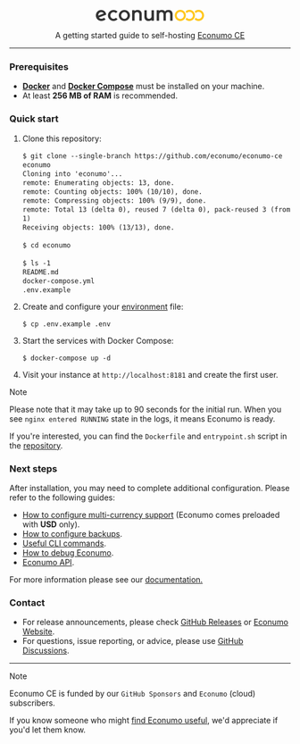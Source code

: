 <p align="center">
    <picture>
        <img src="https://github.com/econumo/.github/raw/master/profile/econumo.png" width="194">
    </picture>
</p>

<p align="center">
    A getting started guide to self-hosting <a href="https://econumo.com/docs/edition" target="_blank">Econumo CE</a>
</p>

---

### Prerequisites

- **[Docker](https://docs.docker.com/engine/install/)** and **[Docker Compose](https://docs.docker.com/compose/install/)** must be installed on your machine.
- At least **256 MB of RAM** is recommended.

### Quick start

1. Clone this repository:

    ```console
    $ git clone --single-branch https://github.com/econumo/econumo-ce econumo
    Cloning into 'econumo'...
    remote: Enumerating objects: 13, done.
    remote: Counting objects: 100% (10/10), done.
    remote: Compressing objects: 100% (9/9), done.
    remote: Total 13 (delta 0), reused 7 (delta 0), pack-reused 3 (from 1)
    Receiving objects: 100% (13/13), done.

    $ cd econumo

    $ ls -1
    README.md
    docker-compose.yml
    .env.example
    ```

2. Create and configure your [environment](https://docs.docker.com/compose/environment-variables/) file:

    ```console
    $ cp .env.example .env
    ```

3. Start the services with Docker Compose:

    ```console
    $ docker-compose up -d
    ```

4. Visit your instance at `http://localhost:8181` and create the first user.

> [!NOTE]
> Please note that it may take up to 90 seconds for the initial run. When you see `nginx entered RUNNING` state in the logs, it means Econumo is ready.
> 
> If you're interested, you can find the `Dockerfile` and `entrypoint.sh` script in the [repository](https://github.com/econumo/build-configuration).


### Next steps

After installation, you may need to complete additional configuration. Please refer to the following guides:

- [How to configure multi-currency support](https://econumo.com/docs/self-hosting/multi-currency/) (Econumo comes preloaded with **USD** only).
- [How to configure backups](https://econumo.com/docs/self-hosting/backups/).
- [Useful CLI commands](https://econumo.com/docs/self-hosting/cli-commands/).
- [How to debug Econumo](https://econumo.com/docs/self-hosting/debug/).
- [Econumo API](https://econumo.com/docs/api/).

For more information please see our [documentation.](https://econumo.com/docs/)

### Contact

- For release announcements, please check [GitHub Releases](https://github.com/econumo/econumo-ce/releases) or [Econumo Website](https://econumo.com/tags/release/).
- For questions, issue reporting, or advice, please use [GitHub Discussions](https://github.com/orgs/econumo/discussions).


---
> [!NOTE]
> Econumo CE is funded by our `GitHub Sponsors` and `Econumo` (cloud) subscribers.
>
> If you know someone who might [find Econumo useful](https://econumo.com/), we'd appreciate if you'd let them know.